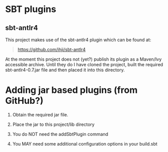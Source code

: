 # SBT plugins

## sbt-antlr4

This project makes use of the sbt-antlr4 plugin which can be found at:

> https://github.com/ihji/sbt-antlr4

At the moment this project does not (yet?) publish its plugin as a 
Maven/Ivy accessible archive. Until they do I have cloned the project, 
built the required sbt-antlr4-0.7.jar file and then placed it into this 
directory.

# Adding jar based plugins (from GitHub?) 

1. Obtain the required jar file.

1. Place the jar to this project/lib directory

1. You do NOT need the addSbtPlugin command

1. You MAY need some additional configuration options in your build.sbt
